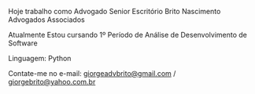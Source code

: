  Hoje trabalho como Advogado Senior Escritório Brito Nascimento Advogados Associados

Atualmente Estou cursando 1º Período de Análise de Desenvolvimento de Software

Linguagem: Python

Contate-me no e-mail: giorgeadvbrito@gmail.com /  giorgebrito@yahoo.com.br

